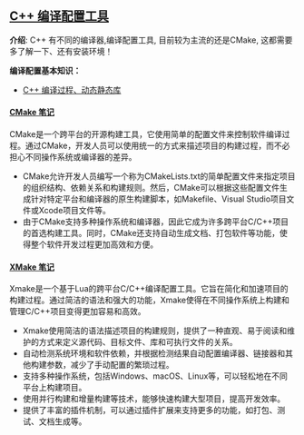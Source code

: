 ## [C++ 编译配置工具](#)
**介绍**: C++ 有不同的编译器,编译配置工具, 目前较为主流的还是CMake, 这都需要多了解一下、还有安装环境！ 

**编译配置基本知识：**

* [C++ 编译过程、动态静态库](./contents/CompilationProcess.md)


####  [**CMake 笔记**](./cmake)
CMake是一个跨平台的开源构建工具，它使用简单的配置文件来控制软件编译过程。通过CMake，开发人员可以使用统一的方式来描述项目的构建过程，而不必担心不同操作系统或编译器的差异。
* CMake允许开发人员编写一个称为CMakeLists.txt的简单配置文件来指定项目的组织结构、依赖关系和构建规则。然后，CMake可以根据这些配置文件生成针对特定平台和编译器的原生构建脚本，如Makefile、Visual Studio项目文件或Xcode项目文件等。
* 由于CMake支持多种操作系统和编译器，因此它成为许多跨平台C/C++项目的首选构建工具。同时，CMake还支持自动生成文档、打包软件等功能，使得整个软件开发过程更加高效和方便。

####  [**XMake 笔记**](./xmake)
Xmake是一个基于Lua的跨平台C/C++编译配置工具。它旨在简化和加速项目的构建过程。通过简洁的语法和强大的功能，Xmake使得在不同操作系统上构建和管理C/C++项目变得更加容易和高效。
* Xmake使用简洁的语法描述项目的构建规则，提供了一种直观、易于阅读和维护的方式来定义源代码、目标文件、库和可执行文件的关系。
* 自动检测系统环境和软件依赖，并根据检测结果自动配置编译器、链接器和其他构建参数，减少了手动配置的繁琐过程。
* 支持多种操作系统，包括Windows、macOS、Linux等，可以轻松地在不同平台上构建项目。
* 使用并行构建和增量构建等技术，能够快速构建大型项目，提高开发效率。
* 提供了丰富的插件机制，可以通过插件扩展来支持更多的功能，如打包、测试、文档生成等。




